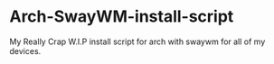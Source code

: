 # Arch-SwayWM-install-script
My Really Crap W.I.P install script for arch with swaywm for all of my devices.
